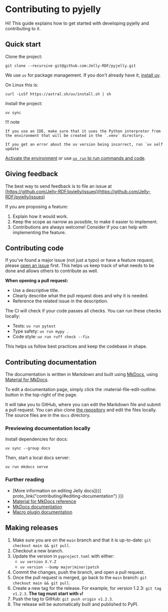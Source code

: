 # Contributing to pyjelly

Hi! This guide explains how to get started with developing pyjelly and contributing to it.

## Quick start

Clone the project: 

```shell
git clone --recursive git@github.com:Jelly-RDF/pyjelly.git
```

We use `uv` for package management. If you don't already have it, [install uv](https://github.com/astral-sh/uv).

On Linux this is: 

```shell
curl -LsSf https://astral.sh/uv/install.sh | sh
```

Install the project:

```shell
uv sync
```

!!! note 
    
    If you use an IDE, make sure that it uses the Python interpreter from the environment that will be created in the `.venv` directory.

    If you get an error about the uv version being incorrect, run `uv self update`

[Activate the environment](https://docs.python.org/3/library/venv.html#how-venvs-work) or use [`uv run` to run commands and code](https://docs.astral.sh/uv/guides/projects/). 

## Giving feedback

The best way to send feedback is to file an issue at [https://github.com/Jelly-RDF/pyjelly/issues](https://github.com/Jelly-RDF/pyjelly/issues)

If you are proposing a feature:

1. Explain how it would work.
2. Keep the scope as narrow as possible, to make it easier to implement.
3. Contributions are always welcome! Consider if you can help with implementing the feature.

## Contributing code

If you've found a major issue (not just a typo) or have a feature request, please [open an issue](https://github.com/Jelly-RDF/pyjelly/issues/new/choose) first. This helps us keep track of what needs to be done and allows others to contribute as well.

**When opening a pull request:**

- Use a descriptive title.
- Clearly describe what the pull request does and why it is needed.
- Reference the related issue in the description.

The CI will check if your code passes all checks. You can run these checks locally:

- Tests: `uv run pytest`
- Type safety: `uv run mypy .`
- Code style: `uv run ruff check --fix`

This helps us follow best practices and keep the codebase in shape.

## Contributing documentation

The documentation is written in Markdown and built using [MkDocs](https://www.mkdocs.org/), using [Material for MkDocs](https://squidfunk.github.io/mkdocs-material/).

To edit a documentation page, simply click the :material-file-edit-outline: button in the top-right of the page.

It will take you to GitHub, where you can edit the Markdown file and submit a pull request. You can also clone [the repository](https://github.com/Jelly-RDF/pyjelly) and edit the files locally. The source files are in the `docs` directory.

### Previewing documentation locally

Install dependencies for docs:

```shell
uv sync --group docs
```

Then, start a local docs server:

```shell
uv run mkdocs serve
```

### Further reading

- [More information on editing Jelly docs]({{ proto_link("contributing/#editing-documentation") }})
- [Material for MkDocs reference](https://squidfunk.github.io/mkdocs-material/reference/)
- [MkDocs documentation](https://www.mkdocs.org/user-guide/writing-your-docs/)
- [Macro plugin documentation](https://mkdocs-macros-plugin.readthedocs.io/en/latest/)

## Making releases

1. Make sure you are on the `main` branch and that it is up-to-date: `git checkout main && git pull`.
2. Checkout a new branch.
3. Update the version in `pyproject.toml` with either:
    - `uv version X.Y.Z`
    - `uv version --bump major|minor|patch`
4. Commit the changes, push the branch, and open a pull request.
5. Once the pull request is merged, go back to the `main` branch: `git checkout main && git pull`.
6. Create a new tag for the release. For example, for version 1.2.3: `git tag v1.2.3`. **The tag must start with `v`!**
7. Push the tag to GitHub: `git push origin v1.2.3`.
8. The release will be automatically built and published to PyPI.
